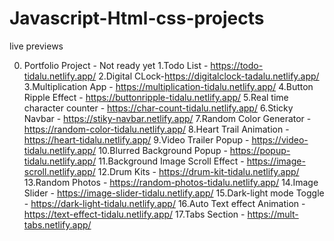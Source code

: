# Javascript-Html-css-projects


live previews

0. Portfolio Project - Not ready yet
1.Todo List - https://todo-tidalu.netlify.app/
2.Digital CLock-https://digitalclock-tadalu.netlify.app/
3.Multiplication App - https://multiplication-tidalu.netlify.app/
4.Button Ripple Effect - https://buttonripple-tidalu.netlify.app/
5.Real time character counter - https://char-count-tidalu.netlify.app/
6.Sticky Navbar - https://stiky-navbar.netlify.app/
7.Random Color Generator - https://random-color-tidalu.netlify.app/
8.Heart Trail Animation - https://heart-tidalu.netlify.app/
9.Video Trailer Popup - https://video-tidalu.netlify.app/
10.Blurred Background Popup - https://popup-tidalu.netlify.app/
11.Background Image Scroll Effect - https://image-scroll.netlify.app/
12.Drum Kits - https://drum-kit-tidalu.netlify.app/
13.Random Photos - https://random-photos-tidalu.netlify.app/
14.Image Slider - https://image-slider-tidalu.netlify.app/
15.Dark-light mode Toggle - https://dark-light-tidalu.netlify.app/
16.Auto Text effect Animation - https://text-effect-tidalu.netlify.app/
17.Tabs Section - https://mult-tabs.netlify.app/
